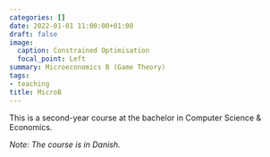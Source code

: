 ```yaml
---
categories: []
date: 2022-01-01 11:00:00+01:00
draft: false
image:
  caption: Constrained Optimisation
  focal_point: Left
summary: Microeconomics B (Game Theory)
tags:
- teaching
title: MicroB
---
```


This is a second-year course at the bachelor in Computer Science & Economics. 

*Note: The course is in Danish.* 


